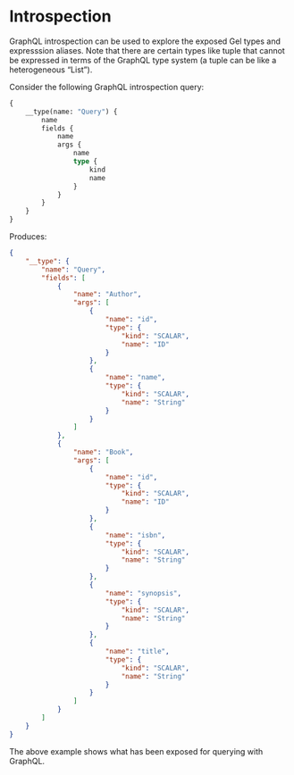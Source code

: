 # Introspection

GraphQL introspection can be used to explore the exposed Gel types and expresssion aliases. Note that there are certain types like tuple that cannot be expressed in terms of the GraphQL type system (a tuple can be like a heterogeneous “List”).

Consider the following GraphQL introspection query:

```graphql
{
    __type(name: "Query") {
        name
        fields {
            name
            args {
                name
                type {
                    kind
                    name
                }
            }
        }
    }
}
```

Produces:

```json
{
    "__type": {
        "name": "Query",
        "fields": [
            {
                "name": "Author",
                "args": [
                    {
                        "name": "id",
                        "type": {
                            "kind": "SCALAR",
                            "name": "ID"
                        }
                    },
                    {
                        "name": "name",
                        "type": {
                            "kind": "SCALAR",
                            "name": "String"
                        }
                    }
                ]
            },
            {
                "name": "Book",
                "args": [
                    {
                        "name": "id",
                        "type": {
                            "kind": "SCALAR",
                            "name": "ID"
                        }
                    },
                    {
                        "name": "isbn",
                        "type": {
                            "kind": "SCALAR",
                            "name": "String"
                        }
                    },
                    {
                        "name": "synopsis",
                        "type": {
                            "kind": "SCALAR",
                            "name": "String"
                        }
                    },
                    {
                        "name": "title",
                        "type": {
                            "kind": "SCALAR",
                            "name": "String"
                        }
                    }
                ]
            }
        ]
    }
}
```

The above example shows what has been exposed for querying with GraphQL.

